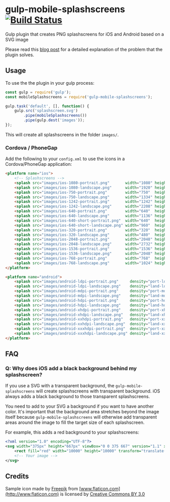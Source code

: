 # gulp-mobile-splashscreens [![Build Status](https://travis-ci.org/Collaborne/gulp-mobile-splashscreens.svg?branch=master)](https://travis-ci.org/Collaborne/gulp-mobile-splashscreens)

Gulp plugin that creates PNG splashscreens for iOS and Android based on a SVG image

Please read this [blog post](https://medium.com/collaborne-engineering/the-pain-of-producing-mobile-icons-and-splash-screens-and-how-to-get-rid-off-it-b37372618ea0#.up1ljd9r9) for a detailed explanation of the problem that the plugin solves.

## Usage

To use the the plugin in your gulp process:

```javascript
const gulp = require('gulp');
const mobileSplashscreens = require('gulp-mobile-splashscreens');

gulp.task('default', [], function() {
    gulp.src('splashscreen.svg')
        .pipe(mobileSplashscreens())
        .pipe(gulp.dest('images'));
});
```

This will create all splashscreens in the folder `images/`.


### Cordova / PhoneGap

Add the following to your `config.xml` to use the icons in a Cordova/PhoneGap application:

```html
<platform name="ios">
    <!-- Splashscreens -->
    <splash src="images/ios-1080-portrait.png"       width="1080" height="1920"/>
    <splash src="images/ios-1080-landscape.png"      width="1920" height="1080"/>
    <splash src="images/ios-750-portrait.png"        width="750"  height="1334"/>
    <splash src="images/ios-750-landscape.png"       width="1334" height="750"/>
    <splash src="images/ios-1242-portrait.png"       width="1242" height="2208"/>
    <splash src="images/ios-1242-landscape.png"      width="2208" height="1242"/>
    <splash src="images/ios-640-portrait.png"        width="640"  height="1136"/>
    <splash src="images/ios-640-landscape.png"       width="1136" height="640"/>
    <splash src="images/ios-640-short-portrait.png"  width="640"  height="960"/>
    <splash src="images/ios-640-short-landscape.png" width="960"  height="640"/>
    <splash src="images/ios-320-portrait.png"        width="320"  height="480"/>
    <splash src="images/ios-320-landscape.png"       width="480"  height="320"/>
    <splash src="images/ios-2048-portrait.png"       width="2048" height="2732"/>
    <splash src="images/ios-2048-landscape.png"      width="2732" height="2048"/>
    <splash src="images/ios-1536-portrait.png"       width="1536" height="2048"/>
    <splash src="images/ios-1536-landscape.png"      width="2048" height="1536"/>
    <splash src="images/ios-768-portrait.png"        width="768"  height="1024"/>
    <splash src="images/ios-768-landscape.png"       width="1024" height="768"/>
</platform>

<platform name="android">
    <splash src="images/android-ldpi-portrait.png"     density="port-ldpi"/>
    <splash src="images/android-ldpi-landscape.png"    density="land-ldpi"/>
    <splash src="images/android-mdpi-portrait.png"     density="port-mdpi"/>
    <splash src="images/android-mdpi-landscape.png"    density="land-mdpi"/>
    <splash src="images/android-hdpi-portrait.png"     density="port-hdpi"/>
    <splash src="images/android-hdpi-landscape.png"    density="land-hdpi"/>
    <splash src="images/android-xhdpi-portrait.png"    density="port-xhdpi"/>
    <splash src="images/android-xhdpi-landscape.png"   density="land-xhdpi"/>
    <splash src="images/android-xxhdpi-portrait.png"   density="port-xxhdpi"/>
    <splash src="images/android-xxhdpi-landscape.png"  density="land-xxhdpi"/>
    <splash src="images/android-xxxhdpi-portrait.png"  density="port-xxxhdpi"/>
    <splash src="images/android-xxxhdpi-landscape.png" density="land-xxxhdpi"/>
</platform>
```

## FAQ

### Q: Why does iOS add a black background behind my splashscreen?

If you use a SVG with a transparent background, the `gulp-mobile-splashscreens`
will create splashscreens with transparent background. iOS always adds a black
background to those transparent splashscreens.

You need to add to your SVG a background if you want to have another color. It's important that the background area stretches beyond the image itself because `gulp-mobile-splashscreens` will otherwise add transparent areas around
the image to fill the target size of each splashscreen.

For example, this adds a red background to your splashscreens:

```xml
<?xml version="1.0" encoding="UTF-8"?>
<svg width="375px" height="667px" viewBox="0 0 375 667" version="1.1" xmlns="http://www.w3.org/2000/svg" xmlns:xlink="http://www.w3.org/1999/xlink">
    <rect fill="red" width="10000" height="10000" transform="translate(-5000, -5000)"/>
    <!-- Your image -->
</svg>
```

## Credits

Sample icon made by [Freepik](http://www.freepik.com) from [www.flaticon.com](http://www.flaticon.com) is licensed by [Creative Commons BY 3.0](http://creativecommons.org/licenses/by/3.0/)
